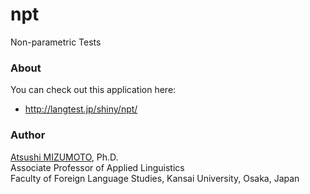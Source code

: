 npt
===

Non-parametric Tests


### About
You can check out this application here:
- http://langtest.jp/shiny/npt/

### Author
[Atsushi MIZUMOTO](http://mizumot.com/ "mizumot.com"), Ph.D.   
Associate Professor of Applied Linguistics  
Faculty of Foreign Language Studies, Kansai University, Osaka, Japan

